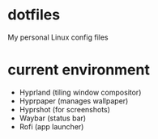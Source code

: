 # dotfiles
My personal Linux config files

# current environment
- Hyprland (tiling window compositor)
- Hyprpaper (manages wallpaper)
- Hyprshot (for screenshots)
- Waybar (status bar)
- Rofi (app launcher)
